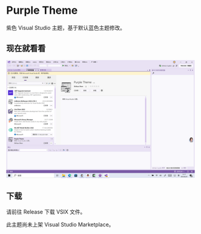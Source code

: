 # Purple Theme
紫色 Visual Studio 主题，基于默认蓝色主题修改。

## 现在就看看

![截屏](assets/screenshot.png)

## 下载

请前往 Release 下载 VSIX 文件。

此主题尚未上架 Visual Studio Marketplace。
